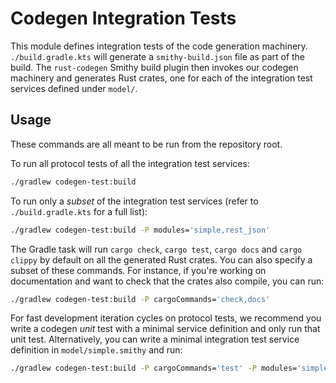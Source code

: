 # Codegen Integration Tests

This module defines integration tests of the code generation machinery.
`./build.gradle.kts` will generate a `smithy-build.json` file as part of the
build. The `rust-codegen` Smithy build plugin then invokes our codegen
machinery and generates Rust crates, one for each of the integration test
services defined under `model/`.

## Usage

These commands are all meant to be run from the repository root.

To run all protocol tests of all the integration test services:

```sh
./gradlew codegen-test:build
```

To run only a _subset_ of the integration test services (refer to
`./build.gradle.kts` for a full list):

```sh
./gradlew codegen-test:build -P modules='simple,rest_json'
```

The Gradle task will run `cargo check`, `cargo test`, `cargo docs` and `cargo
clippy` by default on all the generated Rust crates. You can also specify a
subset of these commands. For instance, if you're working on documentation and
want to check that the crates also compile, you can run:

```sh
./gradlew codegen-test:build -P cargoCommands='check,docs'
```

For fast development iteration cycles on protocol tests, we recommend you write
a codegen _unit_ test with a minimal service definition and only run that unit
test.  Alternatively, you can write a minimal integration test service
definition in `model/simple.smithy` and run:

```sh
./gradlew codegen-test:build -P cargoCommands='test' -P modules='simple'
```
